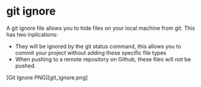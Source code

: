 # git ignore

A git ignore file allows you to hide files on your local machine from git. This has two inplications:  
* They will be ignored by the git status command, this allows you to commit your project without adding these specific file types
* When pushing to a remote repository on Github, these files will not be pushed. 

[Git Ignore PNG][git_ignore.png]


